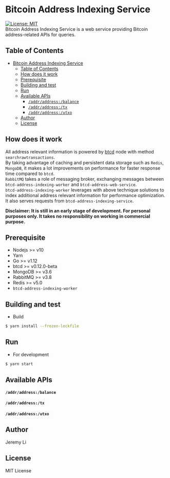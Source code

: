 # Bitcoin Address Indexing Service
[![License: MIT](https://img.shields.io/badge/License-MIT-yellow.svg)](https://opensource.org/licenses/MIT)  
Bitcoin Address Indexing Service is a web service providing Bitcoin address-related APIs for queries.

## Table of Contents
- [Bitcoin Address Indexing Service](#bitcoin-address-indexing-service)
  - [Table of Contents](#table-of-contents)
  - [How does it work](#how-does-it-work)
  - [Prerequisite](#prerequisite)
  - [Building and test](#building-and-test)
  - [Run](#run)
  - [Available APIs](#available-apis)
      - [`/addr/address:/balance`](#addraddressbalance)
      - [`/addr/address:/tx`](#addraddresstx)
      - [`/addr/address:/utxo`](#addraddressutxo)
  - [Author](#author)
  - [License](#license)

How does it work
-----
All address relevant information is powered by [btcd](https://github.com/btcsuite/btcd) node with method `searchrawtransactions`.  
By taking advantage of caching and persistent data storage such as `Redis`, `MongoDB`, it makes a lot improvements on performance for faster response time compared to `btcd`.  
`RabbitMQ` takes a role of messaging broker, exchanging messages between `btcd-address-indexing-worker` and `btcd-address-web-service`.  
`btcd-address-indexing-worker` leverages with above technique solutions to index additional address relevant information for performance optimization. It also serves requests from `btcd-address-indexing-service`.

**Disclaimer: It is still in an early stage of development. For personal purposes only. It takes no responsibility on working in commercial purpose.**

Prerequisite
-----
* Nodejs >= v10
* Yarn
* Go >= v1.12
* btcd >= v0.12.0-beta
* MongoDB >= v3.6
* RabbitMQ >= v3.8
* Redis >= v5.0
* `btcd-address-indexing-worker`

Building and test
-----

* Build
  
```bash
$ yarn install --frozen-lockfile
```

Run
-----

* For development

```bash
$ yarn start
```

Available APIs
-----

#### `/addr/address:/balance`

#### `/addr/address:/tx`

#### `/addr/address:/utxo`

Author
-----
Jeremy Li

License
-----
MIT License

